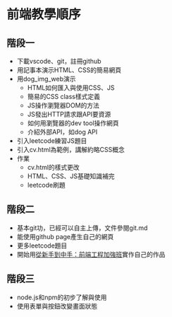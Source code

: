 # 前端教學順序

## 階段一
* 下載vscode、git，註冊github
* 用記事本演示HTML、CSS的簡易網頁
* 用dog_img_web演示
	* HTML如何匯入與使用CSS、JS
	* 簡易的CSS class樣式定義
	* JS操作瀏覽器DOM的方法
	* JS發出HTTP請求跟API要資源
	* 如何用瀏覽器的dev tool操作網頁
	* 介紹外部API，如dog API
* 引入leetcode練習JS題目
* 引入cv.html為範例，講解約略CSS概念
* 作業
	* cv.html的樣式更改
	* HTML、CSS、JS基礎知識補完
	* leetcode刷題

## 階段二
* 基本git功，已經可以自主上傳，文件參閱git.md
* 能使用github page產生自己的網頁
* 更多leetcode題目
* 開始用[從新手到中手：前端工程加強班](https://github.com/aszx87410/frontend-intermediate-course)實作自己的作品

## 階段三
* node.js和npm的初步了解與使用
* 使用表單與按鈕改變畫面狀態